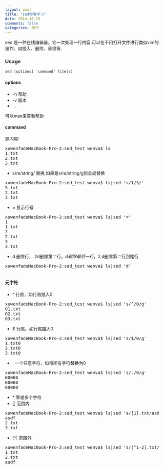 ```yaml
---
layout: post
title: "sed命令学习"
date: 2014-10-23
comments: false
categories: 技巧
---
```

sed 是一种在线编辑器，它一次处理一行内容.可以在不用打开文件进行类似vim的操作，如插入、删除、替换等.

### Usage
	sed [options] 'command' file(s) 
	
#### options
* -h 帮助
* -v 版本
* ....

可以man来查看帮助

#### command
源内容:
<pre>
xuwenfadeMacBook-Pro-2:sed_test wenva$ ls
1.txt
2.txt
3.txt
</pre>

* s/re/string/ 替换,如果是s/re/string/g则全局替换
<pre>
xuwenfadeMacBook-Pro-2:sed_test wenva$ ls|sed 's/1/5/'
5.txt
2.txt
3.txt
</pre>
* = 显示行号
<pre>
xuwenfadeMacBook-Pro-2:sed_test wenva$ ls|sed '='
1
1.txt
2
2.txt
3
3.txt
</pre>
* d 删除行， 2d删除第二行，$d删除最后一行，2,$d删除第二行到尾行
<pre>
xuwenfadeMacBook-Pro-2:sed_test wenva$ ls|sed 'd'

</pre>

#### 元字符
* ^ 行首，如行首插入0
<pre>
xuwenfadeMacBook-Pro-2:sed_test wenva$ ls|sed 's/^/0/g'
01.txt
02.txt
03.txt
</pre>
* $ 行尾，如行尾插入0
<pre>
xuwenfadeMacBook-Pro-2:sed_test wenva$ ls|sed 's/$/0/g'
1.txt0
2.txt0
3.txt0
</pre>
* . 一个任意字符，如将所有字符替换为0
<pre>
xuwenfadeMacBook-Pro-2:sed_test wenva$ ls|sed 's/./0/g'
00000
00000
00000
</pre>
* \* 零或多个字符 
* [] 范围内
<pre>
xuwenfadeMacBook-Pro-2:sed_test wenva$ ls|sed 's/[1].txt/asdf/g'
asdf
2.txt
3.txt
</pre>
* [^] 范围外
<pre>
xuwenfadeMacBook-Pro-2:sed_test wenva$ ls|sed 's/[^1-2].txt/asdf/g'
1.txt
2.txt
asdf
</pre>
